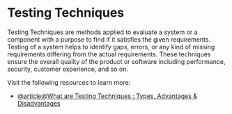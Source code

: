 # Testing Techniques

Testing Techniques are methods applied to evaluate a system or a component with a purpose to find if it satisfies the given requirements. Testing of a system helps to identify gaps, errors, or any kind of missing requirements differing from the actual requirements. These techniques ensure the overall quality of the product or software including performance, security, customer experience, and so on.

Visit the following resources to learn more:

- [@article@What are Testing Techniques : Types, Advantages & Disadvantages](https://www.elprocus.com/what-are-testing-techniques-types-advantages-disadvantages/)

